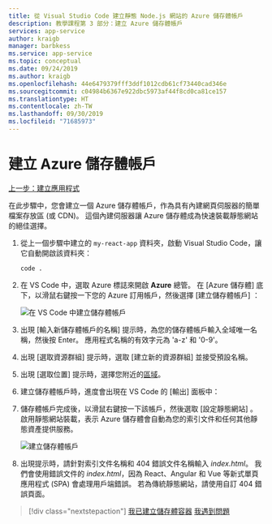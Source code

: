 ```yaml
---
title: 從 Visual Studio Code 建立靜態 Node.js 網站的 Azure 儲存體帳戶
description: 教學課程第 3 部分：建立 Azure 儲存體帳戶
services: app-service
author: kraigb
manager: barbkess
ms.service: app-service
ms.topic: conceptual
ms.date: 09/24/2019
ms.author: kraigb
ms.openlocfilehash: 44e6479379fff3ddf1012cdb61cf73440cad346e
ms.sourcegitcommit: c04984b6367e922dbc5973af44f8cd0ca81ce157
ms.translationtype: HT
ms.contentlocale: zh-TW
ms.lasthandoff: 09/30/2019
ms.locfileid: "71685973"
---
```

# <a name="create-an-azure-storage-account"></a>建立 Azure 儲存體帳戶

[上一步：建立應用程式](tutorial-vscode-static-website-node-02.md)

在此步驟中，您會建立一個 Azure 儲存體帳戶，作為具有內建網頁伺服器的簡單檔案存放區 (或 CDN)。 這個內建伺服器讓 Azure 儲存體成為快速裝載靜態網站的絕佳選擇。

1. 從上一個步驟中建立的 `my-react-app` 資料夾，啟動 Visual Studio Code，讓它自動開啟該資料夾：

    ```bash
    code .
    ```

1. 在 VS Code 中，選取 Azure 標誌來開啟 **Azure** 總管。 在 [Azure 儲存體]  底下，以滑鼠右鍵按一下您的 Azure 訂用帳戶，然後選擇 [建立儲存體帳戶]  ：

    ![在 VS Code 中建立儲存體帳戶](media/static-website/create-storage-account.png)

1. 出現 [輸入新儲存體帳戶的名稱] 提示時，為您的儲存體帳戶輸入全域唯一名稱，然後按 Enter。 應用程式名稱的有效字元為 'a-z' 和 '0-9'。

1. 出現 [選取資源群組] 提示時，選取 [建立新的資源群組]  並接受預設名稱。

1. 出現 [選取位置] 提示時，選擇您附近的[區域](https://azure.microsoft.com/regions/)。

1. 建立儲存體帳戶時，進度會出現在 VS Code 的 [輸出]  面板中：

1. 儲存體帳戶完成後，以滑鼠右鍵按一下該帳戶，然後選取 [設定靜態網站]  。 啟用靜態網站裝載，表示 Azure 儲存體會自動為您的索引文件和任何其他靜態資產提供服務。

    ![建立儲存體帳戶](media/static-website/configure-static-website.png)

1. 出現提示時，請針對索引文件名稱和 404 錯誤文件名稱輸入 *index.html*。 我們會使用錯誤文件的 *index.html*，因為 React、Angular 和 Vue 等新式單頁應用程式 (SPA) 會處理用戶端錯誤。 若為傳統靜態網站，請使用自訂 404 錯誤頁面。

> [!div class="nextstepaction"]
> [我已建立儲存體容器](tutorial-vscode-static-website-node-04.md) [我遇到問題](https://www.research.net/r/PWZWZ52?tutorial=node-deployment-staticwebsite&step=create-storage)
